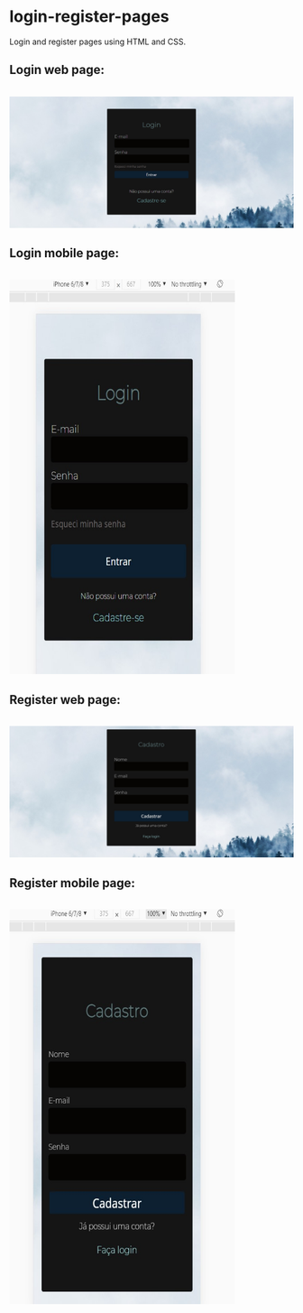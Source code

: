 # login-register-pages
Login and register pages using HTML and CSS.


<h2>Login web page:</h2><br>
<img src="https://github.com/ruanbenfica/login-register-pages/blob/main/readme-image/web/web-login.jpg?raw=true">

<h2>Login mobile page:</h2><br>
<img width=400px height=700px src="https://github.com/ruanbenfica/login-register-pages/blob/main/readme-image/mobile/mobile-login.jpg?raw=true">

<h2>Register web page:</h2><br>
<img src="https://github.com/ruanbenfica/login-register-pages/blob/main/readme-image/web/web-register.jpg?raw=true">

<h2>Register mobile page:</h2> <br>
<img width=400px height=700px src="https://github.com/ruanbenfica/login-register-pages/blob/main/readme-image/mobile/mobile-register.jpg?raw=true">

